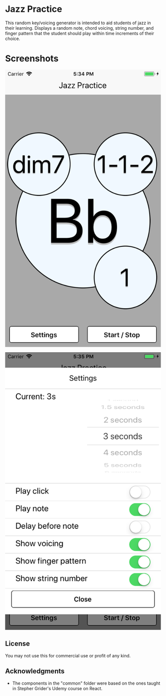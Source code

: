 # Jazz Practice

This random key/voicing generator is intended to aid students of jazz in their learning. Displays a random note, chord voicing, string number, and finger pattern that the student should play within time increments of their choice.

# Screenshots

![screenshot](./screenshots/main_view.png)

![screenshot](./screenshots/settings_view.png)

## License

You may not use this for commercial use or profit of any kind.

## Acknowledgments

- The components in the "common" folder were based on the ones taught in Stepher Grider's Udemy course on React.
